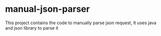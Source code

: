 # manual-json-parser
This project contains the code to manually parse json request, It uses java and json library to parse it
